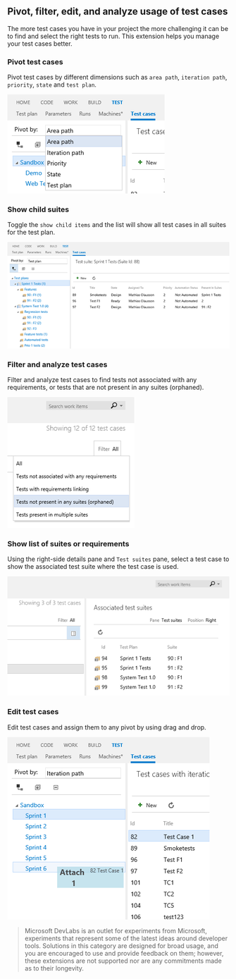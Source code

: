 ## Pivot, filter, edit, and analyze usage of test cases ##

The more test cases you have in your project the more challenging it can be to find and select the right tests to run. This extension helps you manage your test cases better.

### Pivot test cases ###
Pivot test cases by different dimensions such as `area path`, `iteration path`, `priority`, `state` and `test plan`.

![Pivot](img/image1.png)

### Show child suites

Toggle the `show child items` and the list will show all test cases in all suites for the test plan.

![Analyze](img/image4.png)

### Filter and analyze test cases ###

Filter and analyze test cases to find tests not associated with any requirements, or tests that are not present in any suites (orphaned).

![Analyze](img/image2.png)

### Show list of suites or requirements

Using the right-side details pane and `Test suites` pane, select a test case to show the associated test suite where the test case is used.

![Analyze](img/image5.png)

### Edit test cases ###
Edit test cases and assign them to any pivot by using drag and drop.

![Edit](img/image3.png)

> Microsoft DevLabs is an outlet for experiments from Microsoft, experiments that represent some of the latest ideas around developer tools. Solutions in this category are designed for broad usage, and you are encouraged to use and provide feedback on them; however, these extensions are not supported nor are any commitments made as to their longevity.
